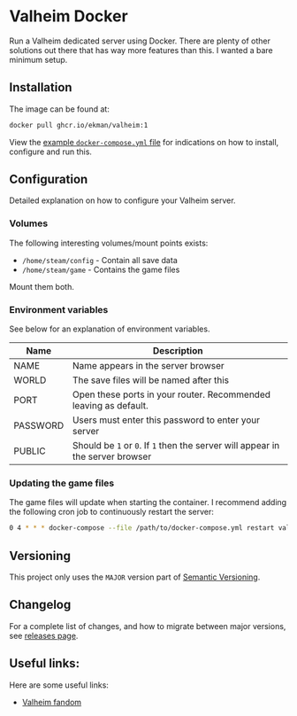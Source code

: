 # Valheim Docker

Run a Valheim dedicated server using Docker. There are plenty of other solutions out there that has way more features than this.
I wanted a bare minimum setup.

## Installation

The image can be found at:

```sh
docker pull ghcr.io/ekman/valheim:1
```

View the [example `docker-compose.yml` file](docker-compose.yml) for indications on how to install, configure and run this.

## Configuration

Detailed explanation on how to configure your Valheim server.

### Volumes

The following interesting volumes/mount points exists:

* `/home/steam/config` - Contain all save data
* `/home/steam/game` - Contains the game files

Mount them both.

### Environment variables

See below for an explanation of environment variables.

| Name | Description |
| --- | --- |
| NAME | Name appears in the server browser |
| WORLD | The save files will be named after this |
| PORT | Open these ports in your router. Recommended leaving as default. |
| PASSWORD | Users must enter this password to enter your server |
| PUBLIC | Should be `1` or `0`. If `1` then the server will appear in the server browser |


### Updating the game files

The game files will update when starting the container. I recommend adding the following cron job to
continuously restart the server:

```sh
0 4 * * * docker-compose --file /path/to/docker-compose.yml restart valheim
```

## Versioning

This project only uses the `MAJOR` version part of [Semantic Versioning](https://semver.org/).

## Changelog

For a complete list of changes, and how to migrate between major versions, see [releases page](https://github.com/Ekman/valheim-docker/releases).

## Useful links:

Here are some useful links:

* [Valheim fandom](https://valheim.fandom.com/wiki/Hosting_Servers)


